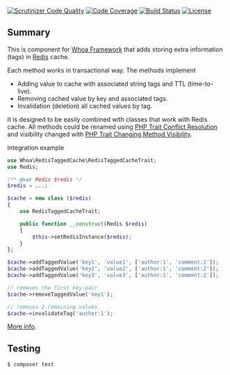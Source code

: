 [![Scrutinizer Code Quality](https://scrutinizer-ci.com/g/whoa-php-dist/redis-tagged-cache/badges/quality-score.png?b=master)](https://scrutinizer-ci.com/g/whoa-php-dist/redis-tagged-cache/?branch=master)
[![Code Coverage](https://scrutinizer-ci.com/g/whoa-php-dist/redis-tagged-cache/badges/coverage.png?b=master)](https://scrutinizer-ci.com/g/whoa-php-dist/redis-tagged-cache/?branch=master)
[![Build Status](https://travis-ci.org/whoa-php-dist/redis-tagged-cache.svg?branch=master)](https://travis-ci.org/whoa-php-dist/redis-tagged-cache)
[![License](https://img.shields.io/github/license/whoa-php/framework.svg)](https://packagist.org/packages/whoa-php/framework)

## Summary

This is component for [Whoa Framework](https://github.com/whoa-php/framework) that adds storing extra information (tags) in [Redis](https://redis.io/) cache.

Each method works in transactional way. The methods implement

- Adding value to cache with associated string tags and TTL (time-to-live).
- Removing cached value by key and associated tags.
- Invalidation (deletion) all cached values by tag.

It is designed to be easily combined with classes that work with Redis cache. All methods could be renamed using [PHP Trait Conflict Resolution](https://www.php.net/manual/en/language.oop5.traits.php#language.oop5.traits.conflict) and visibility changed with [PHP Trait Changing Method Visibility](https://www.php.net/manual/en/language.oop5.traits.php#language.oop5.traits.visibility).

Integration example

```php
use Whoa\RedisTaggedCache\RedisTaggedCacheTrait;
use Redis;

/** @var Redis $redis */
$redis = ...;

$cache = new class ($redis)
{
    use RedisTaggedCacheTrait;

    public function __construct(Redis $redis)
    {
        $this->setRedisInstance($redis);
    }
};

$cache->addTaggedValue('key1', 'value1', ['author:1', 'comment:2']);
$cache->addTaggedValue('key2', 'value2', ['author:1', 'comment:2']);
$cache->addTaggedValue('key3', 'value3', ['author:1', 'comment:2']);

// removes the first key-pair
$cache->removeTaggedValue('key1');

// removes 2 remaining values
$cache->invalidateTag('author:1');
```

[More info](https://github.com/whoa-php/framework).

## Testing

```bash
$ composer test
```
